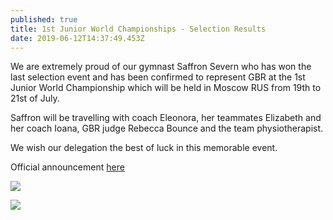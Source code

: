 ```yaml
---
published: true
title: 1st Junior World Championships - Selection Results
date: 2019-06-12T14:37:49.453Z
---
```

We are extremely proud of our gymnast Saffron Severn who has won the last selection event and has been confirmed to represent GBR at the 1st Junior World Championship which will be held in Moscow RUS from 19th to 21st of July.

Saffron will be travelling with coach Eleonora, her teammates Elizabeth and her coach Ioana, GBR judge Rebecca Bounce and the team physiotherapist.

We wish our delegation the best of luck in this memorable event.

Official announcement [here](https://www.british-gymnastics.org/technical-information/selection/rhythmic/10513-rhy-jnr-world-championships-2019-team-selection-announcement/file)

![](/assets/img-20190611-wa0078.jpg)

![](/assets/img_9230.jpg)
